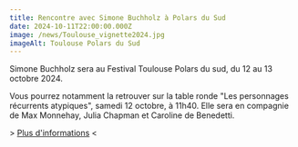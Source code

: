 ```yaml
---
title: Rencontre avec Simone Buchholz à Polars du Sud
date: 2024-10-11T22:00:00.000Z
image: /news/Toulouse_vignette2024.jpg
imageAlt: Toulouse Polars du Sud
---
```


Simone Buchholz sera au Festival Toulouse Polars du sud, du 12 au 13 octobre 2024.

Vous pourrez notamment la retrouver sur la table ronde "Les personnages récurrents atypiques", samedi 12 octobre, à 11h40. Elle sera en compagnie de Max Monnehay, Julia Chapman et Caroline de Benedetti.

\> [Plus d'informations](https://www.toulouse-polars-du-sud.com/le-programme-du-festival-tps-2024) \<

